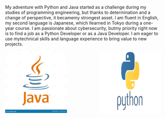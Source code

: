 My adventure with Python and Java started as a challenge during my studies of programming engineering, but thanks to determination and a change of perspective, it becamemy strongest asset. I am fluent in English, my second language is Japanese, which Ilearned in Tokyo during a one-year course. I am passionate about cybersecurity, butmy priority right now is to find a job as a Python Developer or as a Java Developer. I am eager to use mytechnical skills and language experience to bring value to new projects.


<img align="left" width="200" height="200" src="https://github.com/Matekotw/scr-todo-java/blob/main/java%20logo.jpg"> <img align="right" width="200" height="200" src="https://github.com/Matekotw/scr-fastapi/blob/main/python%20logo.png">

<!---
Matekotw/Matekotw is a ✨ special ✨ repository because its `README.md` (this file) appears on your GitHub profile.
You can click the Preview link to take a look at your changes.
--->
